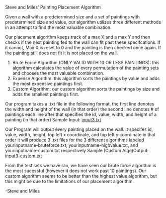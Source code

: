 Steve and Miles' Painting Placement Algorithm 

Given a wall with a predetermined size and a set of paintings with predetermined size and value, our algorithm utilizes three different methods in an attempt to find the most valuable combination.

Our placement algorithm keeps track of a max X and a max Y and then checks if the next painting fed to the wall can fit past these specifcations. If it cannot,  Max X is reset to 0 and the painting is then checked once again. If the painting still does not fit it is not placed on the wall.

1. Brute Force Algorithm (ONLY VALID WITH 10 OR LESS PAINTINGS): this algorithm calculates the value of every permutation of the painting sets and chooses the most valuable combination. 
2. Expense Algorithm: this algorithm sorts the paintings by value and adds the most expensive paintings first.
3. Custom Algorithm: our custom algorithm sorts the paintings by size and adds the smallest paintings first.

Our program takes a .txt file in the following format,
the first line denotes the width and height of the wall (in that order)
the second line denotes # of paintings 
each line after that specifies the id, value, width, and height of a painting (in that order)
Sample Input:
[input3.txt](https://github.com/smu-cs-3353/21f-pa01-thelads/files/7140246/input3.txt)

Our Program will output every painting placed on the wall. It specifes id, value, width, height, top left x coordinate, and top left y coordinate in that order
It will produce 3 .txt files for the 3 different algorithms labeled yourinputname-bruteforce.txt, yourinputname-highvalue.txt, and yourinputname-custom.txt respectively 
Sample (Custom Algo)Output:
[input3-custom.txt](https://github.com/smu-cs-3353/21f-pa01-thelads/files/7140245/input3-custom.txt)



From the test sets we have ran, we have seen our brute force algorithm is the most sucessful (however it does not work past 10 paintings).
Our custom algorithm seems to be better than the highest value algorithm, but this might be due to the limitations of our placement algorithm.

-Steve and Miles
